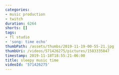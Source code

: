 ```yaml
---
categories:
- music production
- twitch
duration: 6264
shorts: []
tags:
- fl studio
- 'song: time echo'
thumbPath: /assets/thumbs/2019-11-19-00-55-21.jpg
thumbUri: /videos/571426275/pictures/1583335047
timestamp: 2019-11-18T18:55:21-06:00
title: sleepy music time
videoId: '571426275'
---
```

